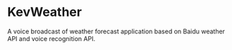 # KevWeather
A voice broadcast of weather forecast application based on Baidu weather API and voice recognition API.
